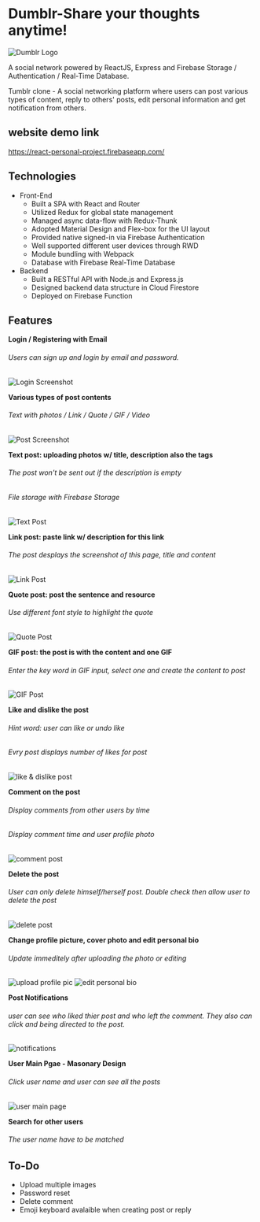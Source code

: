 # Dumblr-Share your thoughts anytime!
![Dumblr Logo](https://upload.cc/i1/2019/10/13/UKPHFq.jpg)


A social network powered by ReactJS, Express and Firebase Storage / Authentication / Real-Time Database.

Tumblr clone - A social networking platform where users can post various types of content, reply to others' posts, edit personal information and get notification from others.

## website demo link
https://react-personal-project.firebaseapp.com/

## Technologies
* Front-End
  * Built a SPA with React and Router
  * Utilized Redux for global state management
  * Managed async data-flow with Redux-Thunk
  * Adopted Material Design and Flex-box for the UI layout
  * Provided native signed-in via Firebase Authentication
  * Well supported different user devices through RWD
  * Module bundling with Webpack
  * Database with Firebase Real-Time Database
* Backend
  * Built a RESTful API with Node.js and Express.js
  * Designed backend data structure in Cloud Firestore
  * Deployed on Firebase Function

## Features

**Login / Registering with Email**
###### Users can sign up and login by email and password.
![Login Screenshot](https://upload.cc/i1/2019/10/13/sy6AP5.png)

**Various types of post contents**
###### Text with photos / Link / Quote / GIF / Video
![Post Screenshot](https://upload.cc/i1/2019/10/13/UlALNc.jpg)

**Text post: uploading photos w/ title, description also the tags**
###### The post won't be sent out if the description is empty
###### File storage with Firebase Storage
![Text Post](https://upload.cc/i1/2019/10/13/aJQ7n8.jpg)

**Link post: paste link w/ description for this link**
###### The post desplays the screenshot of this page, title and content
![Link Post](https://upload.cc/i1/2019/10/13/UaTfpM.jpg)

**Quote post: post the sentence and resource**
###### Use different font style to highlight the quote
![Quote Post](https://upload.cc/i1/2019/10/13/yBYaSg.jpg)

**GIF post: the post is with the content and one GIF**
###### Enter the key word in GIF input, select one and create the content to post
![GIF Post](https://upload.cc/i1/2019/10/13/wa8sSx.jpg)

**Like and dislike the post**
###### Hint word: user can like or undo like
###### Evry post displays number of likes for post
![like & dislike post](https://upload.cc/i1/2019/10/13/uZa0zX.jpg)

**Comment on the post**
###### Display comments from other users by time
###### Display comment time and user profile photo
![comment post](https://upload.cc/i1/2019/10/13/679mg2.jpg)

**Delete the post**
###### User can only delete himself/herself post. Double check then allow user to delete the post
![delete post](https://upload.cc/i1/2019/10/13/xPUbWL.jpg)

**Change profile picture, cover photo and edit personal bio**
###### Update immeditely after uploading the photo or editing 
![upload profile pic](https://upload.cc/i1/2019/10/13/T6fmjY.png)
![edit personal bio](https://upload.cc/i1/2019/10/13/iWDxnS.jpg)

**Post Notifications**
###### user can see who liked thier post and who left the comment. They also can click and being directed to the post.
![notifications](https://upload.cc/i1/2019/10/13/ZHSw08.jpg)

**User Main Pgae - Masonary Design**
###### Click user name and user can see all the posts
![user main page](https://upload.cc/i1/2019/10/13/l4v1BI.jpg)

**Search for other users**
###### The user name have to be matched


## To-Do
* Upload multiple images
* Password reset
* Delete comment
* Emoji keyboard avalaible when creating post or reply 

